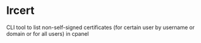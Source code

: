 # lrcert
CLI tool to list non-self-signed certificates (for certain user by username or domain or for all users) in cpanel
